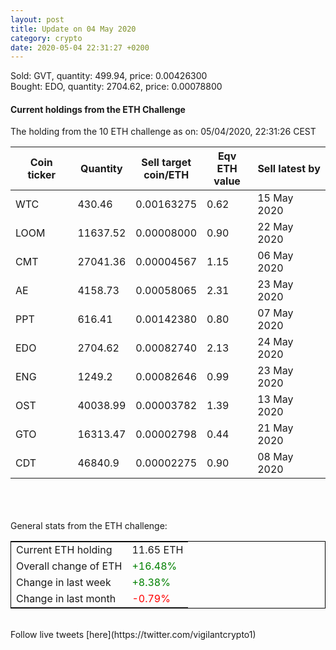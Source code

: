 ```yaml
---
layout: post
title: Update on 04 May 2020
category: crypto
date: 2020-05-04 22:31:27 +0200
---
```


Sold: GVT, quantity:       499.94, price:   0.00426300<br>Bought: EDO, quantity:      2704.62, price:   0.00078800<br>

#### Current holdings from the ETH Challenge

The holding from the 10 ETH challenge as on: 05/04/2020, 22:31:26 CEST

|Coin ticker|Quantity|Sell target<br>coin/ETH|Eqv ETH<br>value|Sell latest by|
|-----------|--------|-----------|-----------|--------------|
WTC|430.46|  0.00163275|0.62|15 May 2020|
LOOM|11637.52|  0.00008000|0.90|22 May 2020|
CMT|27041.36|  0.00004567|1.15|06 May 2020|
AE|4158.73|  0.00058065|2.31|23 May 2020|
PPT|616.41|  0.00142380|0.80|07 May 2020|
EDO|2704.62|  0.00082740|2.13|24 May 2020|
ENG|1249.2|  0.00082646|0.99|23 May 2020|
OST|40038.99|  0.00003782|1.39|13 May 2020|
GTO|16313.47|  0.00002798|0.44|21 May 2020|
CDT|46840.9|  0.00002275|0.90|08 May 2020|

<br>
<br>
<br>
General stats from the ETH challenge:

<table style="border:1px solid black;margin-left:auto;margin-right:auto;">
	<tbody>
	<tr>
		<td>Current ETH holding</td>
		<td>     11.65 ETH</td>
	</tr>
	<tr>
		<td>Overall change of ETH</td>
		<td><font color="green">+16.48%</font></td>
	</tr>
	<tr>
		<td>Change in last week</td>
		<td><font color="green">+8.38%</font></td>
	</tr>
	<tr>
		<td>Change in last month</td>
		<td><font color="red">-0.79%</font></td>
	</tr>
	</tbody>
</table>

<br>
Follow live tweets [here](https://twitter.com/vigilantcrypto1)
<br>
<br>